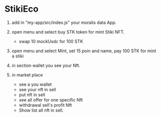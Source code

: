 # StikiEco

1.  add in "my-app/src/index.js" your moralis data App.<MoralisProvider appId="" serverUrl="">

2.  open menu and select buy STK token for mint Stiki NFT.

    - swap 10 mockUsdc for 100 STK

3.  open menu and select Mint, set 15 poin and name, pay 100 STK for mint a stiki

4.  in section wallet you see your Nft.

5.  in market place
    - see a you wallet
    - see your nft in sell
    - put nft in sell
    - see all offer for one specific Nft
    - withdrawal sell's profit Nft
    - Show list all nft in sell.
